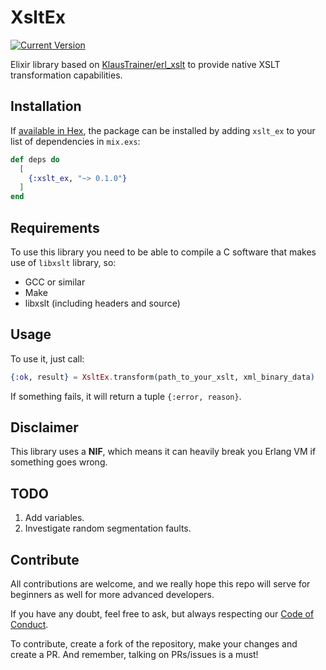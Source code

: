 # XsltEx

[![Current Version](https://img.shields.io/hexpm/v/xslt_ex.svg)](https://hex.pm/packages/xslt_ex)

Elixir library based on [KlausTrainer/erl_xslt](https://github.com/KlausTrainer/erl_xslt) to provide native XSLT transformation capabilities.

## Installation

If [available in Hex](https://hex.pm/docs/publish), the package can be installed
by adding `xslt_ex` to your list of dependencies in `mix.exs`:

```elixir
def deps do
  [
    {:xslt_ex, "~> 0.1.0"}
  ]
end
```

## Requirements

To use this library you need to be able to compile a C software that makes use
of `libxslt` library, so:

- GCC or similar
- Make
- libxslt (including headers and source)

## Usage

To use it, just call:

```elixir
{:ok, result} = XsltEx.transform(path_to_your_xslt, xml_binary_data)
```

If something fails, it will return a tuple `{:error, reason}`.


## Disclaimer

This library uses a **NIF**, which means it can heavily break you Erlang VM if
something goes wrong.

## TODO

1. Add variables.
2. Investigate random segmentation faults.

## Contribute

All contributions are welcome, and we really hope this repo will serve for beginners as well for more advanced developers.

If you have any doubt, feel free to ask, but always respecting our [Code of Conduct](https://github.com/odarribva/xslt_ex/blob/master/CODE_OF_CONDUCT.md).

To contribute, create a fork of the repository, make your changes and create a PR. And remember, talking on PRs/issues is a must!

